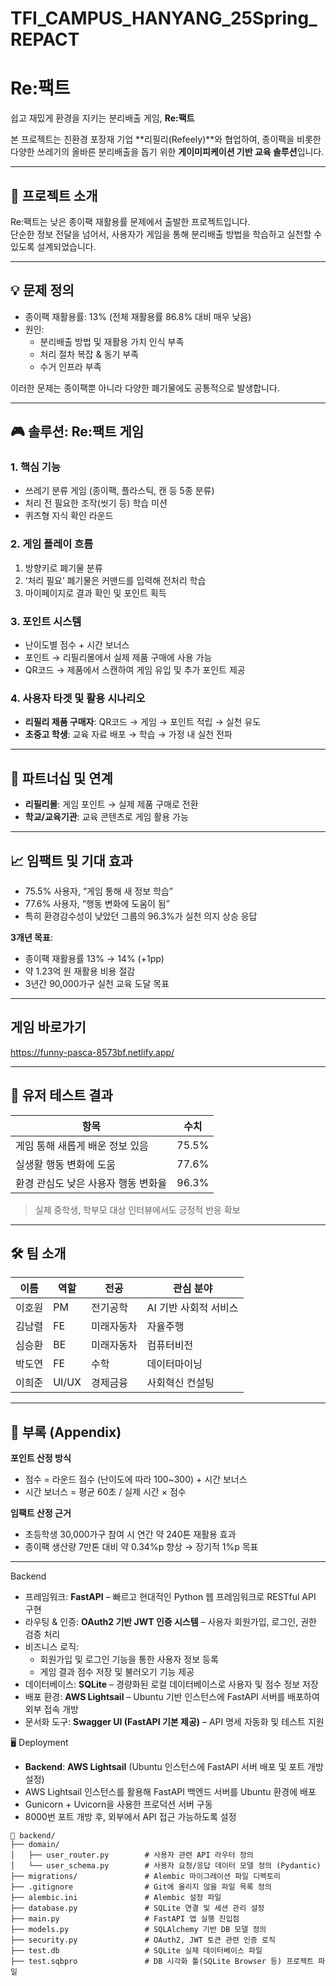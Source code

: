 # TFI_CAMPUS_HANYANG_25Spring_REPACT

# Re:팩트

쉽고 재밌게 환경을 지키는 분리배출 게임, **Re:팩트**

본 프로젝트는 친환경 포장재 기업 **리필리(Refeely)**와 협업하여, 종이팩을 비롯한 다양한 쓰레기의 올바른 분리배출을 돕기 위한 **게이미피케이션 기반 교육 솔루션**입니다.

---

## 🌱 프로젝트 소개

Re:팩트는 낮은 종이팩 재활용률 문제에서 출발한 프로젝트입니다.  
단순한 정보 전달을 넘어서, 사용자가 게임을 통해 분리배출 방법을 학습하고 실천할 수 있도록 설계되었습니다.

---

## 💡 문제 정의

- 종이팩 재활용률: 13% (전체 재활용률 86.8% 대비 매우 낮음)
- 원인:
  - 분리배출 방법 및 재활용 가치 인식 부족
  - 처리 절차 복잡 & 동기 부족
  - 수거 인프라 부족

이러한 문제는 종이팩뿐 아니라 다양한 폐기물에도 공통적으로 발생합니다.

---

## 🎮 솔루션: Re:팩트 게임

### 1. 핵심 기능
- 쓰레기 분류 게임 (종이팩, 플라스틱, 캔 등 5종 분류)
- 처리 전 필요한 조작(씻기 등) 학습 미션
- 퀴즈형 지식 확인 라운드

### 2. 게임 플레이 흐름
1. 방향키로 폐기물 분류
2. ‘처리 필요’ 폐기물은 커맨드를 입력해 전처리 학습
3. 마이페이지로 결과 확인 및 포인트 획득

### 3. 포인트 시스템
- 난이도별 점수 + 시간 보너스
- 포인트 → 리필리몰에서 실제 제품 구매에 사용 가능
- QR코드 → 제품에서 스캔하여 게임 유입 및 추가 포인트 제공

### 4. 사용자 타겟 및 활용 시나리오
- **리필리 제품 구매자**: QR코드 → 게임 → 포인트 적립 → 실천 유도
- **초중고 학생**: 교육 자료 배포 → 학습 → 가정 내 실천 전파

---

## 🔗 파트너십 및 연계

- **리필리몰**: 게임 포인트 → 실제 제품 구매로 전환
- **학교/교육기관**: 교육 콘텐츠로 게임 활용 가능

---

## 📈 임팩트 및 기대 효과

- 75.5% 사용자, “게임 통해 새 정보 학습”
- 77.6% 사용자, “행동 변화에 도움이 됨”
- 특히 환경감수성이 낮았던 그룹의 96.3%가 실천 의지 상승 응답

**3개년 목표**:
- 종이팩 재활용률 13% → 14% (+1pp)
- 약 1.23억 원 재활용 비용 절감
- 3년간 90,000가구 실천 교육 도달 목표

---

## 게임 바로가기

https://funny-pasca-8573bf.netlify.app/

---

## 🧪 유저 테스트 결과

| 항목 | 수치 |
|------|------|
| 게임 통해 새롭게 배운 정보 있음 | 75.5% |
| 실생활 행동 변화에 도움 | 77.6% |
| 환경 관심도 낮은 사용자 행동 변화율 | 96.3% |

> 실제 중학생, 학부모 대상 인터뷰에서도 긍정적 반응 확보

---

## 🛠️ 팀 소개

| 이름 | 역할 | 전공 | 관심 분야 |
|------|------|------|------------|
| 이호원 | PM | 전기공학 | AI 기반 사회적 서비스 |
| 김남렬 | FE | 미래자동차 | 자율주행 |
| 심승환 | BE | 미래자동차 | 컴퓨터비전 |
| 박도연 | FE | 수학 | 데이터마이닝 |
| 이희준 | UI/UX | 경제금융 | 사회혁신 컨설팅 |

---

## 📎 부록 (Appendix)

**포인트 산정 방식**
- 점수 = 라운드 점수 (난이도에 따라 100~300) + 시간 보너스  
- 시간 보너스 = 평균 60초 / 실제 시간 × 점수

**임팩트 산정 근거**
- 초등학생 30,000가구 참여 시 연간 약 240톤 재활용 효과  
- 종이팩 생산량 7만톤 대비 약 0.34%p 향상 → 장기적 1%p 목표

---

Backend
- 프레임워크: **FastAPI** – 빠르고 현대적인 Python 웹 프레임워크로 RESTful API 구현
- 라우팅 & 인증: **OAuth2 기반 JWT 인증 시스템** – 사용자 회원가입, 로그인, 권한 검증 처리
- 비즈니스 로직:
  - 회원가입 및 로그인 기능을 통한 사용자 정보 등록
  - 게임 결과 점수 저장 및 불러오기 기능 제공
- 데이터베이스: **SQLite** – 경량화된 로컬 데이터베이스로 사용자 및 점수 정보 저장
- 배포 환경: **AWS Lightsail** – Ubuntu 기반 인스턴스에 FastAPI 서버를 배포하여 외부 접속 개방
- 문서화 도구: **Swagger UI (FastAPI 기본 제공)** – API 명세 자동화 및 테스트 지원


🖥️ Deployment

- **Backend**: **AWS Lightsail** (Ubuntu 인스턴스에 FastAPI 서버 배포 및 포트 개방 설정)  
- AWS Lightsail 인스턴스를 활용해 FastAPI 백엔드 서버를 Ubuntu 환경에 배포  
- Gunicorn + Uvicorn을 사용한 프로덕션 서버 구동  
- 8000번 포트 개방 후, 외부에서 API 접근 가능하도록 설정




```
📁 backend/
├── domain/
│   ├── user_router.py        # 사용자 관련 API 라우터 정의
│   └── user_schema.py        # 사용자 요청/응답 데이터 모델 정의 (Pydantic)
├── migrations/               # Alembic 마이그레이션 파일 디렉토리
├── .gitignore                # Git에 올리지 않을 파일 목록 정의
├── alembic.ini               # Alembic 설정 파일
├── database.py               # SQLite 연결 및 세션 관리 설정
├── main.py                   # FastAPI 앱 실행 진입점
├── models.py                 # SQLAlchemy 기반 DB 모델 정의
├── security.py               # OAuth2, JWT 토큰 관련 인증 로직
├── test.db                   # SQLite 실제 데이터베이스 파일
├── test.sqbpro               # DB 시각화 툴(SQLite Browser 등) 프로젝트 파일
```
